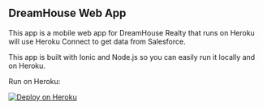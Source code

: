 DreamHouse Web App
------------------

This app is a mobile web app for DreamHouse Realty that runs on Heroku will use Heroku Connect to get data from Salesforce.  

This app is built with Ionic and Node.js so you can easily run it locally and on Heroku.

Run on Heroku:

[![Deploy on Heroku](https://www.herokucdn.com/deploy/button.png)](https://heroku.com/deploy?template=https://github.com/amorriesette/dreamhouse)

